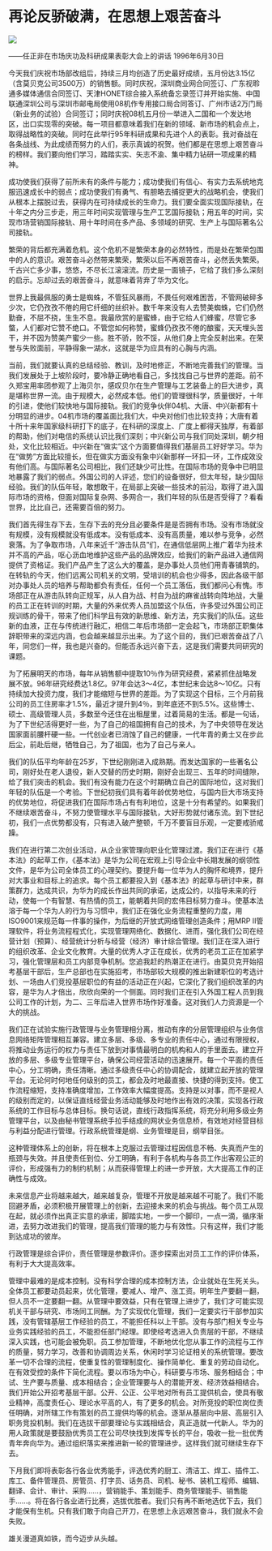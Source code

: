 # 再论反骄破满，在思想上艰苦奋斗
<img class="pv" src="https://api.visitor.plantree.me/visitor-badge/pv?namespace=plantree.me&key=renzhengfei-speeches/./docs/speeches/1996/06/再论反骄破满，在思想上艰苦奋斗.md">


——任正非在市场庆功及科研成果表彰大会上的讲话
1996年6月30日

今天我们庆祝市场部改组后，持续三月均创造了历史最好成绩，五月份达3.15亿（含莫贝克公司3500万）的销售额。同时庆祝，深圳商业网合同签订、广东视聆通多媒体通信合同签订、天津HONET综合接入系统备忘录签订并开始实施、中国联通深圳公司与深圳市邮电局使用08机作专用接口局合同答订、广州市话2万门局（新业务的试验）合同签订；同时庆祝08机五月份一举进入二国和一个发达地区，出口实现零的突破。每一项目都意味着我们在新的领域、新市场的机会点上，取得战略性的突破。同时在此举行95年科研成果和先进个人的表彰。我对奋战在各条战线、为此成绩而努力的人们，表示真诚的祝贺。他们都是在思想上艰苦奋斗的榜样。我们要向他们学习，踏踏实实、矢志不渝、集中精力钻研一项成果的精神。

成功使我们获得了前所未有的条件与能力；成功使我们有信心、有实力去系统地克服迅速成长中的弱点；成功使我们有勇气、有胆略去捕捉更大的战略机会，使我们从根本上摆脱过去，获得内在可持续成长的生命力。我们要全面实现国际接轨，在十年之内分三步走，用三年时间实现管理与生产工艺国际接轨；用五年的时间，实现市场营销国际接轨、用十年时间在多产品、多领域的研究、生产上与国际著名公司接轨。

繁荣的背后都充满着危机。这个危机不是繁荣本身的必然特性，而是处在繁荣包围中的人的意识。艰苦奋斗必然带来繁荣，繁荣以后不再艰苦奋斗，必然丢失繁荣。千古兴亡多少事，悠悠，不尽长江滚滚流。历史是一面镜子，它给了我们多么深刻的启示。忘却过去的艰苦奋斗，就意味着背弃了华为文化。

世界上我最佩服的勇士是蜘蛛，不管狂风暴雨，不畏任何艰难困苦，不管网破碎多少次，它仍孜孜不倦的用它纤细的丝织补。数千年来没有人去赞美蜘蛛，它们仍然勤奋，不屈不挠，生生不息。我最欣赏的是蜜蜂，由于它给人们蜂蜜，尽管它多螫，人们都对它赞不绝口。不管您如何称赞，蜜蜂仍孜孜不倦的酿蜜，天天埋头苦干，并不因为赞美产蜜少一些。胜不骄，败不馁，从他们身上完全反射出来。在荣誉与失败面前，平静得象一湖水，这就是华为应具有的心胸与内涵。

当前，我们就要认真的总结经验、教训，及时地修正，不断地完善我们的管理。当我们发展处于上坡阶段时，要冷静正确地看自己，多找找自己与世界的差距。前不久郑宝用率团参观了上海贝尔，感叹贝尔在生产管理与工艺装备上的巨大进步，真是堪称世界一流。由于规模大，必然成本低。他们的管理很科学，质量很好，十年的引进，使他们较快地与国际接轨。我们的竞争伙伴04机、大唐、中兴新都有十分明显的进步。04机市场的覆盖面比我们大，中央对他们也比较支持；大唐有着十所十来年国家级科研打下的底子，在科研的深度上、广度上都得天独厚，有着部的帮助，他们对电信的系统认识比我们深刻；中兴新公司与我们同处深圳，朝夕相处，文化比较相近。中兴新在“做实”这个方面要值得我们基层员工好好学习。华为在“做势”方面比较擅长，但在做实方面没有象中兴新那样一环扣一环，工作成效没有他们高。与国际著名公司相比，我们还缺少可比性。在国际市场的竞争中已明显地暴露了我们的弱点。外国公司的人评述，您们的设备很好，但太年轻，缺少国际经验。我们的队伍年轻，敢想敢干，在局部上突破一些技术的前沿，取得了进入国际市场的资格，但面对国际复杂网、多网合一，我们年轻的队伍是否受得了？看看世界，比比自己，还需要百倍的努力。

我们首先得生存下去，生存下去的充分且必要条件是是否拥有市场。没有市场就没有规模，没有规模就没有低成本。没有低成本、没有高质量，难以参与竞争，必然衰落。为了争取市场，八年来近千“游击队员”们，在通信低层网上推广着华为技术并不高的产品，呕心沥血地维护这些产品的品牌效应，给我们的新产品进入通信网提供了资格证。我们产品产生了这么大的覆盖，是办事处人员他们用青春铺筑的。在转轨的今天，他们远离公司机关的文明，受培训的机会也少得多，因此各级干部对办事处人员的培养与帮助都负有责任，任何一个员工落伍，我们都问心有愧。市场部正在从游击队转向正规军，从人自为战、村自为战的麻雀战转向阵地战，大量的员工正在转训的时期，大量的外来优秀人员加盟这个队伍，许多受过外国公司正规训练的骨干，带来了他们科学且有效的新思维、新方法，充实我们的队伍。这些新的血液，正在与传统进行融汇，相信二年后市场部一定会起飞，市场部正职集体辞职带来的深远内涵，也会越来越显示出来。为了这个目的，我们已艰苦奋战了八年，同您们一样，我也是兴奋的。但能否永远兴奋下去，这是我们需要共同研究的课题。

为了拓展明天的市场，每年从销售额中提取10％作为研究经费，紧紧抓住战略发展不放。96年研究经费达1.8亿。97年会达3～4亿，本世纪末会达8～10亿。只有持续加大投资力度，我们才能缩短与世界的差距。为了实现这个目标，三个月前我公司的员工住房率才1.5%，最近才提升到4％，到年底还不到5.5%。这些博士、硕士、高级管理人员，多数至今还住在出租屋里，过着简易的生活。都是一句话，为了下世纪活得更好一些，为了自己的祖国拥有自己的技术，为了中央领导在发达国家面前腰杆硬一些。一代创业者已消蚀了自己的健康，一代年青的勇士又在步此后尘，前赴后继，牺牲自己，为了祖国，也为了自己与亲人。

我们的队伍平均年龄在25岁，下世纪刚刚进入成熟期。而发达国家的一些著名公司，刚好处在老人退役，新人交替的历史时期，刚好会出现三、五年的时间缝隙，给了我们突击的机会。我们有没有能力在这个时期确立自己的国际地位，这对我们年轻的队伍是一个考验。下世纪初我们具有着年龄优势地位，与国内巨大市场支持的优势地位，将促进我们在国际市场占有有利地位，这是十分有希望的。如果我们不继续艰苦奋斗，不努力使管理水平与国际接轨，大好形势就付诸东流。到下世纪初，我们一点优势都没有，只有进入破产整顿，千万不要盲目乐观，一定要戒骄戒躁。

我们在进行第二次创业活动，从企业家管理向职业化管理过渡。我们正在进行《基本法》的起草工作，《基本法》是华为公司在宏观上引导企业中长期发展的纲领性文件，是华为公司全体员工的心理契约。要提升每一位华为人的胸怀和境界，提升对大事业和目标上的追求。每个员工都要投入到《基本法》的起草与研讨中来，群策群力，达成共识，为华为的成长作出共同的承诺，达成公约，以指导未来的行动，使每一个有智慧、有热情的员工，能朝着共同的宏伟目标努力奋斗。使基本法溶于每一个华为人的行为与习惯中，我们正在强化业务流程重整的力度，用ISO9001来规范每一件事的操作，为后继的开放式网络管理创造条件；用MRP II管理软件，将业务流程程式化，实现管理网络化、数据化、进而，强化我们公司在经营计划（预算）、经营统计分析与经营（经济）审计综合管理。我们正在深入进行的组织改革、企业文化教育。大量的优秀人才正在成长，优秀的老员工正在加紧学习，强化管理层和员工内部竞争机制。您追我赶的热潮正在进行。由莫贝克开始招考基层干部后，生产总部也在实施招考，市场部较大规模的推出新建职位的考选计划、一场由人们竞投基层职位的有益的活动正在兴起，它深化了我们组织改革的内容，是华为人才倍出，欣欣向荣的一个侧面。同时我们正在引入外国工程人员到我公司工作的计划，为二、三年后进入世界市场作好准备。这对我们人力资源是一个大的挑战。

我们正在试验实施行政管理与业务管理相分离，推动有序的分层管理组织与业务信息网络矩阵管理相互兼容。建立多层、多级、多专业的责任中心，通过有限授权，将推动业务运行的权力与责任下放到对事情最明白的机构和人的手里面去。建立开放的多层、多级专业管理平台，确保公司经营活动的迅速展开。每一个平面的责任中心，分工明确，责任清晰。通过多级责任中心的协调配合，就建立起开放的管理平台。无论何时何地任何级别的员工，都会及时地最直接、快捷的得到支持。使工作流程缩短，支持准确度增加，工作效率大幅度提高。支持是以对事，而不是视人的级别而定的，以保证直线经营业务活动能够及时地作出有效的决策，实现各行政系统的工作目标与总体目标。换句话说，直线行政指挥系统，将充分利用多级业务管理平台，以及由秘书管理系统手拉手结成的网状业务信息桥，有效地对经营目标与利益分配进行管理。行政系统管理是纲、业务管理是目，纲举目张。

这种管理体系上的创新，将在根本上克服过去管理过程因信息不畅、失真而产生的瓶颈与失效。并且使责任到位、分工明确，有利于各机构与各员工作出客观公正的评价，形成强有力的制约机制；从而获得管理上的进一步开放，大大提高工作的正确性与成效。

未来信息产业将越来越大，越来越复杂，管理不开放是越来越不可能了。我们不能回避矛盾，必须积极开展管理上的创新，去迎接未来的机会与挑战。每个员工从现在起，就必须作出真正实意的承诺，脚踏实地，一步一个脚印，一点一滴，循序渐进，去努力改进我们的管理，提高我们管理的能力与有效性。只有这样，我们才能到达成功的彼岸。

行政管理是综合评价，责任管理是参数评价。逐步探索出对员工工作的评价体系，有利于大大提高效率。

管理中最难的是成本控制。没有科学合理的成本控制方法，企业就处在生死关头。全体员工都要动员起来，优化管理，要减人、增产、涨工资。明年生产要翻一翻，但人员不一定要翻一翻。从管理中要效益，只有在管理上进步了，我们才可能实现机关干部与研究、市场同工同酬。为了实现优化管理，我们一定要实行干部参加实践，没有管辖基层工作经验的员工，不能担任科以上干部。没有与部门相关专业与业务实践经验的员工，不能担任部门经理。即使经考选进入负责层的干部，不继续深入实践，也可能会被免职。员工参加管理，不断地优化您从事工作的流程与工作的质量，努力学习，改善和协调周边关系，休闲时学习论证相关的系统管理。要改革一切不合理的流程，使重复性的管理制度化、操作简单化、重复的劳动自动化。在有效受控的条件下简化流程。要以市场为中心，科研要与市场、服务相结合；中试、生产要与质量、成本相结合；企业管理要与人的潜能开发、经济效益相结合。我们开始公开招考基层干部。公开、公正、公平地对所有员工提供机会，使具有敬业精神，高度责任心、理论水平高的人，有了更多的机会。对所竞投的职位岗位责任明确，对所辖工作有策划的员工提供均等的机会。逐渐从基层向中层、高层引入职务竞投机制。我们在选拔干部要理论与实践相结合，真正造就一代新人。华为的用人政策就是要鼓励优秀员工在公司尽快找到发挥专长的平台，吸收一批一批优秀青年奔向华为。通过组织落实来推进新一轮的管理进步。这样我们就可继续生存下去。

下月我们即将表彰各行各业优秀能手，评选优秀的厨工、清洁工、焊工、插件工、库工、备件管理员、房管员、打字员、话务员、司机、秘书、装机工程师、编辑、翻译、会计、审计、采购……，营销能手、策划能手、商务管理能手、销售能手……。将在各行各业进行比赛，选拔优胜者。我们只有再不断地选优下去，我们才能保有生机。只有我们敢于向自己开刀，在思想上永远艰苦奋斗，我们就永不会失败。

雄关漫道真如铁，而今迈步从头越。
